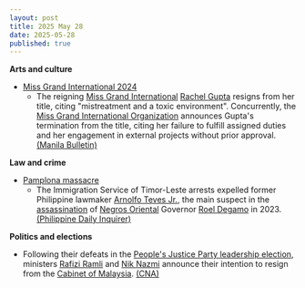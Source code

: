 ```yaml
---
layout: post
title: 2025 May 28
date: 2025-05-28
published: true
---
```



**Arts and culture**

* [Miss Grand International 2024](https://en.wikipedia.org/wiki/Miss_Grand_International_2024 "Miss Grand International 2024")
  + The reigning [Miss Grand International](https://en.wikipedia.org/wiki/Miss_Grand_International "Miss Grand International") [Rachel Gupta](https://en.wikipedia.org/wiki/Rachel_Gupta "Rachel Gupta") resigns from her title, citing "mistreatment and a toxic environment". Concurrently, the [Miss Grand International Organization](https://en.wikipedia.org/wiki/Miss_Grand_International_%28company%29 "Miss Grand International (company)") announces Gupta's termination from the title, citing her failure to fulfill assigned duties and her engagement in external projects without prior approval. [(Manila Bulletin)](https://mb.com.ph/2025/05/28/miss-grand-international-2024-rachel-gupta-steps-down-promises-to-return-crown)

**Law and crime**

* [Pamplona massacre](https://en.wikipedia.org/wiki/Pamplona_massacre "Pamplona massacre")
  + The Immigration Service of Timor-Leste arrests expelled former Philippine lawmaker [Arnolfo Teves Jr.](https://en.wikipedia.org/wiki/Arnolfo_Teves_Jr. "Arnolfo Teves Jr."), the main suspect in the [assassination](https://en.wikipedia.org/wiki/Pamplona_massacre "Pamplona massacre") of [Negros Oriental](https://en.wikipedia.org/wiki/Negros_Oriental "Negros Oriental") Governor [Roel Degamo](https://en.wikipedia.org/wiki/Roel_Degamo "Roel Degamo") in 2023. [(Philippine Daily Inquirer)](https://globalnation.inquirer.net/278481/former-lawmaker-arnulfo-teves-arrested-in-timor-leste-tuesday-night)

**Politics and elections**

* Following their defeats in the [People's Justice Party leadership election](https://en.wikipedia.org/wiki/2025_People%27s_Justice_Party_leadership_election "2025 People's Justice Party leadership election"), ministers [Rafizi Ramli](https://en.wikipedia.org/wiki/Rafizi_Ramli "Rafizi Ramli") and [Nik Nazmi](https://en.wikipedia.org/wiki/Nik_Nazmi "Nik Nazmi") announce their intention to resign from the [Cabinet of Malaysia](https://en.wikipedia.org/wiki/Cabinet_of_Malaysia "Cabinet of Malaysia"). [(CNA)](https://www.channelnewsasia.com/asia/malaysia-economy-minister-rafizi-ramli-ally-nik-nazmi-quit-cabinet-after-losses-ruling-pkrs-leadership-polls-5156601)
